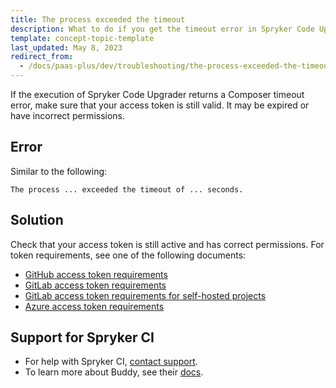 ```yaml
---
title: The process exceeded the timeout
description: What to do if you get the timeout error in Spryker Code Upgrader
template: concept-topic-template
last_updated: May 8, 2023
redirect_from:
  - /docs/paas-plus/dev/troubleshooting/the-process-exceeded-the-timeout.html
---
```


If the execution of Spryker Code Upgrader returns a Composer timeout error, make sure that your access token is still valid. It may be expired or have incorrect permissions.

## Error

Similar to the following:

```shell
The process ... exceeded the timeout of ... seconds.
```

## Solution

Check that your access token is still active and has correct permissions. For token requirements, see one of the following documents:

* [GitHub access token requirements](/docs/scu/dev/onboard-to-spryker-code-upgrader/connect-spryker-ci-to-a-gitlab-managed-project.html#prerequisites)
* [GitLab access token requirements](/docs/scu/dev/onboard-to-spryker-code-upgrader/connect-spryker-ci-to-a-gitlab-managed-project.html#prerequisites)
* [GitLab access token requirements for self-hosted projects](/docs/scu/dev/onboard-to-spryker-code-upgrader/connect-spryker-ci-to-a-project-self-hosted-with-gitlab.html#prerequisites)
* [Azure access token requirements](/docs/scu/dev/onboard-to-spryker-code-upgrader/connect-spryker-ci-to-a-azure-managed-project.html#prerequisites)

## Support for Spryker CI

* For help with Spryker CI, [contact support](https://spryker.force.com/support/s/).
* To learn more about Buddy, see their [docs](https://buddy.works/docs).
